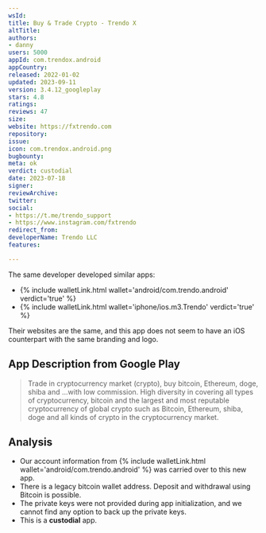 ```yaml
---
wsId: 
title: Buy & Trade Crypto - Trendo X
altTitle: 
authors:
- danny
users: 5000
appId: com.trendox.android
appCountry: 
released: 2022-01-02
updated: 2023-09-11
version: 3.4.12_googleplay
stars: 4.8
ratings: 
reviews: 47
size: 
website: https://fxtrendo.com
repository: 
issue: 
icon: com.trendox.android.png
bugbounty: 
meta: ok
verdict: custodial
date: 2023-07-18
signer: 
reviewArchive: 
twitter: 
social:
- https://t.me/trendo_support
- https://www.instagram.com/fxtrendo
redirect_from: 
developerName: Trendo LLC
features: 

---
```


The same developer developed similar apps:

- {% include walletLink.html wallet='android/com.trendo.android' verdict='true' %}
- {% include walletLink.html wallet='iphone/ios.m3.Trendo' verdict='true' %} 

Their websites are the same, and this app does not seem to have an iOS counterpart with the same branding and logo.

## App Description from Google Play

> Trade in cryptocurrency market (crypto), buy bitcoin, Ethereum, doge, shiba and ...with low commission.
> High diversity in covering all types of cryptocurrency, bitcoin and the largest and most reputable cryptocurrency of global crypto such as Bitcoin, Ethereum, shiba, doge and all kinds of crypto in the cryptocurrency market.

## Analysis

- Our account information from {% include walletLink.html wallet='android/com.trendo.android' %} was carried over to this new app. 
- There is a legacy bitcoin wallet address. Deposit and withdrawal using Bitcoin is possible. 
- The private keys were not provided during app initialization, and we cannot find any option to back up the private keys.
- This is a **custodial** app.
